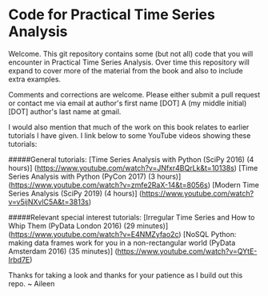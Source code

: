 # Code for Practical Time Series Analysis

Welcome. This git repository contains some (but not all) code that you will encounter in Practical Time Series Analysis. Over time this repository will expand to cover more of the material from the book and also to include extra examples.

Comments and corrections are welcome. Please either submit a pull request or contact me via email at author's first name [DOT] A (my middle initial) [DOT] author's last name at gmail.

I would also mention that much of the work on this book relates to earlier tutorials I have given. I link below to some YouTube videos showing these tutorials:

#####General tutorials:
[Time Series Analysis with Python (SciPy 2016) (4 hours)] (https://www.youtube.com/watch?v=JNfxr4BQrLk&t=10138s)
[Time Series Analysis with Python (PyCon 2017) (3 hours)] (https://www.youtube.com/watch?v=zmfe2RaX-14&t=8056s)
[Modern Time Series Analysis      (SciPy 2019) (4 hours)] (https://www.youtube.com/watch?v=v5ijNXvlC5A&t=3813s)

#####Relevant special interest tutorials:
[Irregular Time Series and How to Whip Them (PyData London 2016) (29 minutes)] (https://www.youtube.com/watch?v=E4NMZyfao2c)
[NoSQL Python: making data frames work for you in a non-rectangular world (PyData Amsterdam 2016) (35 minutes)] (https://www.youtube.com/watch?v=QYtE-Irbd7E)


Thanks for taking a look and thanks for your patience as I build out this repo. ~ Aileen
